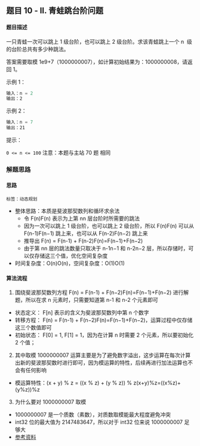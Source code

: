 ## 题目 10 - II. 青蛙跳台阶问题
#### 题目描述
一只青蛙一次可以跳上 1 级台阶，也可以跳上 2 级台阶。求该青蛙跳上一个 n  级的台阶总共有多少种跳法。

答案需要取模 1e9+7（1000000007），如计算初始结果为：1000000008，请返回 1。

示例 1：
``` js
输入：n = 2
输出：2
```
示例 2：

``` js
输入：n = 7
输出：21
```
提示：

`0 <= n <= 100`
注意：本题与主站 70 题 相同


### 解题思路
#### 思路
`标签：动态规划`
- 整体思路：本质是斐波那契数列和循环求余法
  - 令 F(n)F(n) 表示为上第 nn 层台阶时所需要的跳法
  - 因为一次可以跳上 1 级台阶，也可以跳上 2 级台阶，所以 F(n)F(n) 可以从 F(n-1)F(n−1) 跳上来，也可以从 F(n-2)F(n−2) 跳上来
  - 推导出 F(n) = F(n-1) + F(n-2)F(n)=F(n−1)+F(n−2)
  - 由于第 nn 层的跳法数量只取决于 n-1n−1 和 n-2n−2 层，所以存储时，可以仅存储这三个值，优化空间复杂度
- 时间复杂度：O(n)O(n)，空间复杂度：O(1)O(1)
#### 算法流程
1. 围绕斐波那契数列方程 F(n) = F(n-1) + F(n−2)F(n)=F(n−1)+F(n−2) 进行解题，所以在求 n 元素时，只需要知道第 n-1 和 n-2 个元素即可
- 状态定义： F[n] 表示的含义为斐波那契数列中第 n 个数字
- 转移方程： F(n) = F(n-1) + F(n−2)F(n)=F(n−1)+F(n−2)，运算过程中仅存储这三个数值即可
- 初始状态： F[0] = 1, F[1] = 1，因为在计算 n 时需要 2 个元素，所以要初始化 2 个值；
2. 其中取模 1000000007 运算主要是为了避免数字溢出，这步运算在每次计算出新的斐波那契数时进行即可，因为模运算的特性，后续再进行加法运算也不会有任何影响
- 模运算特性：(x + y) \% z = ((x \% z) + (y \% z)) \% z(x+y)%z=((x%z)+(y%z))%z
3. 为什么要对 1000000007 取模
- 1000000007 是一个质数（素数），对质数取模能最大程度避免冲突
- int32 位的最大值为 2147483647，所以对于 int32 位来说 1000000007 足够大
- [参考资料](https://www.liuchuo.net/archives/645)